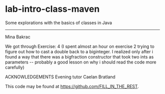 # lab-intro-class-maven

Some explorations with the basics of classes in Java

---

Mina Bakrac

We got through Exercise: 4 (I spent almost an hour on exercise 2 trying to figure out how to cast
a double back to a biginteger. I realized only after i found a way that there was a bigfraction
constructor that took two ints as parameters -- probably a good lesson on why i should read the code
more carefully)

ACKNOWLEDGEMENTS
Evening tutor Caelan Bratland


This code may be found at <https://github.com/FILL_IN_THE_REST>.

